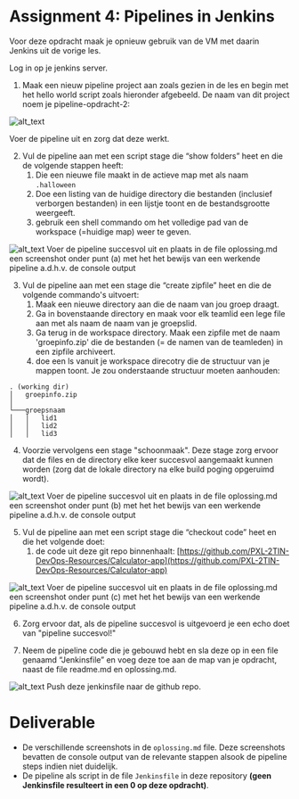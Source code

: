 # Assignment 4: Pipelines in Jenkins

Voor deze opdracht maak je opnieuw gebruik van de VM met daarin Jenkins uit de vorige les.

Log in op je jenkins server.

1. Maak een nieuw pipeline project aan zoals gezien in de les en begin met het hello world script zoals hieronder afgebeeld. De naam van dit project noem je pipeline-opdracht-2:

![alt_text](https://i.imgur.com/rnoMFXT.png "image_tooltip")

Voer de pipeline uit en zorg dat deze werkt.

2. Vul de pipeline aan met een script stage die “show folders” heet en die de volgende stappen heeft:
    1. Die een nieuwe file maakt in de actieve map met als naam `.halloween`
    2. Doe een listing van de huidige directory die bestanden (inclusief verborgen bestanden) in een lijstje toont en de bestandsgrootte weergeeft.
    3. gebruik een shell commando om het volledige pad van de workspace (=huidige map) weer te geven.

![alt_text](https://i.imgur.com/Hv9jkZE.png "image_tooltip")
Voer de pipeline succesvol uit en plaats in de file oplossing.md een screenshot onder punt (a) met het het bewijs van een werkende pipeline a.d.h.v. de console output

3. Vul de pipeline aan met een stage die “create zipfile” heet en die de volgende commando's uitvoert:
    1. Maak een nieuwe directory aan die de naam van jou groep draagt.
    2. Ga in bovenstaande directory en maak voor elk teamlid een lege file aan met als naam de naam van je groepslid.
    3. Ga terug in de workspace directory. Maak een zipfile met de naam 'groepinfo.zip' die de bestanden (= de namen van de teamleden) in een zipfile archiveert.
    4. doe een ls vanuit je workspace direcotry die de structuur van je mappen toont. Je zou onderstaande structuur moeten aanhouden:
```
. (working dir)
│   groepinfo.zip 
│
└───groepsnaam
│   │   lid1
│   │   lid2
│   │   lid3
```
 
 4. Voorzie vervolgens een stage  "schoonmaak". Deze stage zorg ervoor dat de files en de directory elke keer succesvol aangemaakt kunnen worden (zorg dat de lokale directory na elke build poging opgeruimd wordt).

![alt_text](https://i.imgur.com/Hv9jkZE.png "image_tooltip")
Voer de pipeline succesvol uit en plaats in de file oplossing.md een screenshot onder punt (b) met het het bewijs van een werkende pipeline a.d.h.v. de console output

5. Vul de pipeline aan met een script stage die  “checkout code” heet en die het volgende doet:
    1. de code uit deze git repo binnenhaalt: [https://github.com/PXL-2TIN-DevOps-Resources/Calculator-app](https://github.com/PXL-2TIN-DevOps-Resources/Calculator-app)

![alt_text](https://i.imgur.com/Hv9jkZE.png "image_tooltip")
Voer de pipeline succesvol uit en plaats in de file oplossing.md een screenshot onder punt (c) met het het bewijs van een werkende pipeline a.d.h.v. de console output

6. Zorg ervoor dat, als de pipeline succesvol is uitgevoerd je een echo doet van "pipeline succesvol!"

7. Neem de pipeline code die je gebouwd hebt en sla deze op in een file genaamd “Jenkinsfile” en voeg deze toe aan de map van je opdracht, naast de file readme.md en oplossing.md.

![alt_text](https://i.imgur.com/Hv9jkZE.png "image_tooltip")
Push deze jenkinsfile naar de github repo.

# Deliverable
- De verschillende screenshots in de `oplossing.md` file. Deze screenshots bevatten de console output van de relevante stappen alsook de pipeline steps indien niet duidelijk.
- De pipeline als script in de file `Jenkinsfile` in deze repository **(geen Jenkinsfile resulteert in een 0 op deze opdracht)**.

